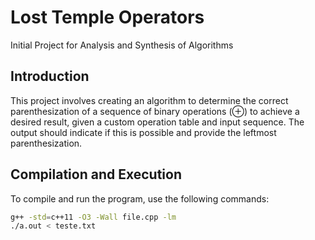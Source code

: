 # Lost Temple Operators
Initial Project for Analysis and Synthesis of Algorithms

## Introduction
This project involves creating an algorithm to determine the correct parenthesization of a sequence of binary operations (⊕) to achieve a desired result, given a custom operation table and input sequence. The output should indicate if this is possible and provide the leftmost parenthesization.

## Compilation and Execution

To compile and run the program, use the following commands:
```bash
g++ -std=c++11 -O3 -Wall file.cpp -lm
./a.out < teste.txt
```

